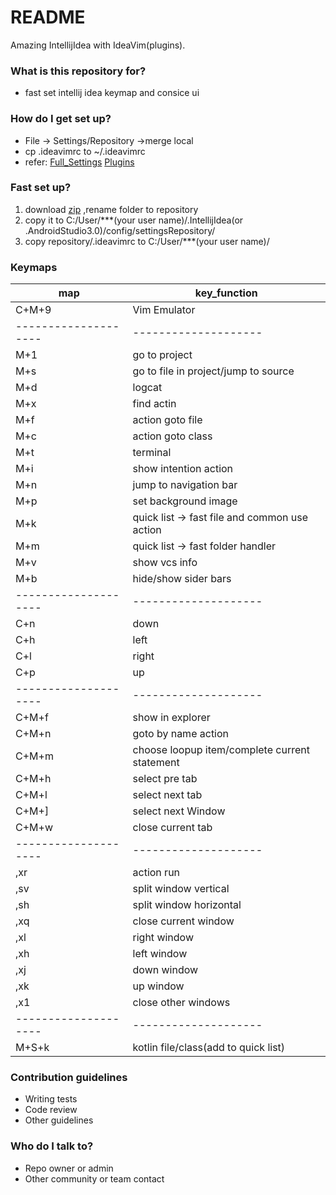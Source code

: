 # README #

Amazing IntellijIdea with IdeaVim(plugins).

### What is this repository for? ###

* fast set intellij idea keymap and consice ui   

### How do I get set up? ###

* File -> Settings/Repository ->merge local
* cp .ideavimrc to ~/.ideavimrc
* refer: [Full_Settings](https://bitbucket.org/stanhe/intellij_settings) [Plugins](https://bitbucket.org/stanhe/intellij_plugins)

### Fast set up? ###

1. download [zip](https://gitee.com/stanhe/as/repository/archive/master.zip) ,rename folder to repository
2. copy it to C:/User/***(your user name)/.IntellijIdea(or .AndroidStudio3.0)/config/settingsRepository/
3. copy repository/.ideavimrc to C:/User/***(your user name)/

### Keymaps ###

map|key_function
-|-
C+M+9|Vim Emulator
--------------------|--------------------
M+1|go to project
M+s|go to file in project/jump to source
M+d|logcat
M+x|find actin
M+f|action goto file
M+c|action goto class
M+t|terminal
M+i|show intention action
M+n|jump to navigation bar
M+p|set background image
M+k|quick list -> fast file and common use action
M+m|quick list -> fast folder handler
M+v|show vcs info
M+b|hide/show sider bars
--------------------|--------------------
C+n|down
C+h|left
C+l|right
C+p|up
--------------------|--------------------
C+M+f|show in explorer
C+M+n|goto by name action
C+M+m|choose loopup item/complete current statement
C+M+h|select pre tab
C+M+l|select next tab
C+M+]|select next Window
C+M+w|close current tab
--------------------|--------------------
,xr|action run
,sv|split window vertical
,sh|split window horizontal
,xq|close current window
,xl|right window
,xh|left window
,xj|down window
,xk|up window
,x1|close other windows
--------------------|--------------------
M+S+k|kotlin file/class(add to quick list)

### Contribution guidelines ###

* Writing tests
* Code review
* Other guidelines

### Who do I talk to? ###

* Repo owner or admin
* Other community or team contact